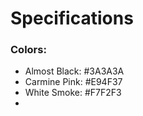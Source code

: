 <h1>Specifications</h1>

<h3>Colors: </h3>
<ul>
<li>Almost Black: #3A3A3A</li>
<li>Carmine Pink: #E94F37</li>
<li>White Smoke: #F7F2F3</li>
<li></li>
</ul>
